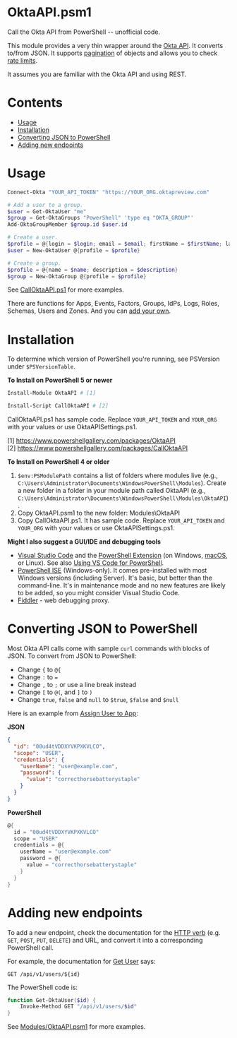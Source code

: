 # OktaAPI.psm1
Call the Okta API from PowerShell -- unofficial code.

This module provides a very thin wrapper around the [Okta API](https://developer.okta.com/docs/reference/). It converts to/from JSON. It supports [pagination](https://developer.okta.com/docs/reference/api-overview/#pagination) of objects and allows you to check [rate limits](https://developer.okta.com/docs/reference/rate-limits/).

It assumes you are familiar with the Okta API and using REST.

# Contents
- [Usage](#usage)
- [Installation](#installation)
- [Converting JSON to PowerShell](#converting-json-to-powershell)
- [Adding new endpoints](#adding-new-endpoints)

# Usage
```powershell
Connect-Okta "YOUR_API_TOKEN" "https://YOUR_ORG.oktapreview.com"

# Add a user to a group.
$user = Get-OktaUser "me"
$group = Get-OktaGroups "PowerShell" 'type eq "OKTA_GROUP"'
Add-OktaGroupMember $group.id $user.id

# Create a user.
$profile = @{login = $login; email = $email; firstName = $firstName; lastName = $lastName}
$user = New-OktaUser @{profile = $profile}

# Create a group.
$profile = @{name = $name; description = $description}
$group = New-OktaGroup @{profile = $profile}
```

See [CallOktaAPI.ps1](CallOktaAPI.ps1) for more examples.

There are functions for Apps, Events, Factors, Groups, IdPs, Logs, Roles, Schemas, Users and Zones. And you can [add your own](#adding-new-endpoints).

# Installation
To determine which version of PowerShell you're running, see PSVersion under `$PSVersionTable`.

**To Install on PowerShell 5 or newer**

```powershell
Install-Module OktaAPI # [1]

Install-Script CallOktaAPI # [2]
```
CallOktaAPI.ps1 has sample code. Replace `YOUR_API_TOKEN` and `YOUR_ORG` with your values or use OktaAPISettings.ps1.

[1] https://www.powershellgallery.com/packages/OktaAPI <br>
[2] https://www.powershellgallery.com/packages/CallOktaAPI

**To Install on PowerShell 4 or older**

1. `$env:PSModulePath` contains a list of folders where modules live (e.g., `C:\Users\Administrator\Documents\WindowsPowerShell\Modules`). 
Create a new folder in a folder in your module path called OktaAPI (e.g., `C:\Users\Administrator\Documents\WindowsPowerShell\Modules\OktaAPI`).
2. Copy OktaAPI.psm1 to the new folder: Modules\OktaAPI
3. Copy CallOktaAPI.ps1. It has sample code. Replace `YOUR_API_TOKEN` and `YOUR_ORG` with your values or use OktaAPISettings.ps1.

**Might I also suggest a GUI/IDE and debugging tools**

- [Visual Studio Code](https://code.visualstudio.com) and the [PowerShell Extension](https://code.visualstudio.com/docs/languages/powershell) (on Windows, [macOS](https://docs.microsoft.com/en-us/powershell/scripting/install/installing-powershell-core-on-macos), or Linux). See also [Using VS Code for PowerShell](https://docs.microsoft.com/en-us/powershell/scripting/components/vscode/using-vscode).
- [PowerShell ISE](https://docs.microsoft.com/en-us/powershell/scripting/components/ise/introducing-the-windows-powershell-ise) (Windows-only). It comes pre-installed with most Windows versions (including Server). It's basic, but better than the command-line. It's in maintenance mode and no new features are likely to be added, so you might consider Visual Studio Code.
- [Fiddler](https://www.telerik.com/download/fiddler) - web debugging proxy.

# Converting JSON to PowerShell
Most Okta API calls come with sample `curl` commands with blocks of JSON. To convert from JSON to PowerShell:
* Change `{` to `@{`
* Change `:` to `=`
* Change `,` to `;` or use a line break instead
* Change `[` to `@(`, and `]` to `)`
* Change `true`, `false` and `null` to `$true`, `$false` and `$null`

Here is an example from [Assign User to App](https://developer.okta.com/docs/reference/api/apps/#assign-user-to-application-for-sso):

**JSON**
```json
{
  "id": "00ud4tVDDXYVKPXKVLCO",
  "scope": "USER",
  "credentials": {
    "userName": "user@example.com",
    "password": {
      "value": "correcthorsebatterystaple"
    }
  }
}
```

**PowerShell**
```powershell
@{
  id = "00ud4tVDDXYVKPXKVLCO"
  scope = "USER"
  credentials = @{
    userName = "user@example.com"
    password = @{
      value = "correcthorsebatterystaple"
    }
  }
}
```

# Adding new endpoints
To add a new endpoint, check the documentation for the [HTTP verb](https://developer.okta.com/docs/reference/api-overview/#http-verbs) (e.g. `GET`, `POST`, `PUT`, `DELETE`) and URL, and convert it into a corresponding PowerShell call.

For example, the documentation for [Get User](https://developer.okta.com/docs/reference/api/users/#get-user) says:
```
GET /api/v1/users/${id}
```

The PowerShell code is:
```powershell
function Get-OktaUser($id) {
    Invoke-Method GET "/api/v1/users/$id"
}
```

See [Modules/OktaAPI.psm1](Modules/OktaAPI.psm1) for more examples.
